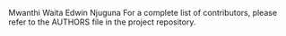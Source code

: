 Mwanthi Waita
Edwin Njuguna
For a complete list of contributors, please refer to the AUTHORS file in the project repository.
